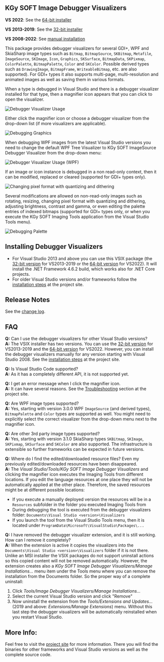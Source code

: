 ## KGy SOFT Image Debugger Visualizers

**VS 2022**: See the [64-bit installer](https://marketplace.visualstudio.com/items?itemName=KGySoft.drawing-debugger-visualizers-x64)

**VS 2013-2019**: See the [32-bit installer](https://marketplace.visualstudio.com/items?itemName=KGySoft.drawing-debugger-visualizers)

**VS 2008-2022**: See [manual installation](https://github.com/koszeggy/KGySoft.Drawing.Tools#installing-debugger-visualizers)

This package provides debugger visualizers for several  GDI+, WPF and SkiaSharp image types such as `Bitmap`, `BitmapSource`, `SKBitmap`, `Metafile`, `ImageSource`, `SKImage`, `Icon`, `Graphics`, `SKSurface`, `BitmapData`, `SKPixmap`, `ColorPalette`, `BitmapPalette`, `Color` and `SKColor`. Possible derived types such as `DrawingImage`, `BitmapFrame`, `WriteableBitmap`, etc. are also supported). For GDI+ types it also supports multi-page, multi-resolution and animated images as well as saving them in various formats.

When a type is debugged in Visual Studio and there is a debugger visualizer installed for that type, then a magnifier icon appears that you can click to open the visualizer.

![Debugger Visualizer Usage](https://kgysoft.net/images/DebuggerVisualizerUsage.png)

Either click the magnifier icon or choose a debugger visualizer from the drop-down list (if more visualizers are applicable).

![Debugging Graphics](https://kgysoft.net/images/DebugGraphics.png)

When debugging WPF images from the latest Visual Studio versions you need to change the default WPF Tree Visualizer to KGy SOFT ImageSource Debugger Visualizer from the drop-down menu:

![Debugger Visualizer Usage (WPF)](https://kgysoft.net/images/DebuggerVisualizerWpfUsage.png)

If an image or icon instance is debugged in a non read-only context, then it can be modified, replaced or cleared (supported for GDI+ types only).

![Changing pixel format with quantizing and dithering](https://kgysoft.net/images/Quantizing.png)

Several modifications are allowed on non-read-only images such as rotating, resizing, changing pixel format with quantizing and dithering, adjusting brightness, contrast and gamma, or even editing the palette entries of indexed bitmaps (supported for GDI+ types only, or when you execute the KGy SOFT Imaging Tools application from the Visual Studio Tools menu).

![Debugging Palette](https://kgysoft.net/images/DebugPalette.png)

## Installing Debugger Visualizers

* For Visual Studio 2013 and above you can use this VSIX package (the [32-bit version](https://marketplace.visualstudio.com/items?itemName=KGySoft.drawing-debugger-visualizers) for VS2013-2019 or the [64-bit version](https://marketplace.visualstudio.com/items?itemName=KGySoft.drawing-debugger-visualizers-x64) for VS2022). It will install the .NET Framework 4.6.2 build, which works also for .NET Core projects.
* For older Visual Studio versions and/or frameworks follow the [installation steps](https://github.com/koszeggy/KGySoft.Drawing.Tools#installing-debugger-visualizers) at the project site.

## Release Notes

See the [change log](https://github.com/koszeggy/KGySoft.Drawing.Tools/blob/master/changelog.txt).

## FAQ

**Q:** Can I use the debugger visualizers for other Visual Studio versions?
<br/>**A:** The VSIX installer has two versions. You can use the [32-bit version](https://marketplace.visualstudio.com/items?itemName=KGySoft.drawing-debugger-visualizers) for VS2013-2019 and the [64-bit version](https://marketplace.visualstudio.com/items?itemName=KGySoft.drawing-debugger-visualizers-x64) for VS2022. However, you can install the debugger visualizers manually for any version starting with Visual Studio 2008. See the [installation steps](https://github.com/koszeggy/KGySoft.Drawing.Tools#installing-debugger-visualizers) at the project site.

**Q:** Is Visual Studio Code supported?
<br/>**A:** As it has a completely different API, it is not supported yet.

**Q:** I get an error message when I click the magnifier icon.
<br/>**A:** It can have several reasons. See the [Troubleshooting](https://github.com/koszeggy/KGySoft.Drawing.Tools#troubleshooting) section at the project site.

**Q:** Are WPF image types supported?
<br/>**A:** Yes, starting with version 3.0.0 WPF `ImageSource` (and derived types), `BitmapPalette` and `Color` types are supported as well. You might need to explicitly select the correct visualizer from the drop-down menu next to the magnifier icon.

**Q:** Are other 3rd party image types supported?
<br/>**A:** Yes, starting with version 3.1.0 SkiaSharp types `SKBitmap`, `SKImage`, `SKPixmap`, `SKSurface` and `SKColor` are also supported. The infrastructure is extensible so further frameworks can be expected in future versions.

**Q:** Where do I find the edited/downloaded resource files? Even my previously edited/downloaded resources have been disappeared.
<br/>**A:** The _Visual Studio/Tools/KGy SOFT Image Debugger Visualizers_ and clicking the magnifier icon executes the Imaging Tools from different locations. If you edit the language resources at one place they will not be automatically applied at the other place. Therefore, the saved resources might be at different possible locations:
* If you execute a manually deployed version the resources will be in a `Resources` subfolder in the folder you executed Imaging Tools from
* During debugging the tool is executed from the debugger visualizers folder: `Documents\Visual Studio <version>\Visualizers`
* If you launch the tool from the Visual Studio Tools menu, then it is located under `ProgramData\Microsoft\VisualStudio\Packages\...`

**Q:** I have removed the debugger visualizer extension, and it is still working. How can I remove it completely?
<br/>**A:** When the extension is active it copies the visualizers into the `Documents\Visual Studio <version>\Visualizers` folder if it is not there. Unlike an MSI installer the VSIX packages do not support uninstall actions so this copied content will not be removed automatically. However, the extension creates also a _KGy SOFT Image Debugger Visualizers/Manage Installations..._ menu item under the Tools menu where you can remove the installation from the Documents folder. So the proper way of a complete uninstall:
1. Click _Tools/Image Debugger Visualizers/Manage Installations..._
2. Select the current Visual Studio version and click "Remove"
3. Now uninstall the extension from the _Tools/Extensions and Updates..._ (2019 and above: _Extensions/Manage Extensions_) menu. Without this last step the debugger visualizers will be automatically reinstalled when you restart Visual Studio.

## More Info:

Feel free to visit the [project site](https://github.com/koszeggy/KGySoft.Drawing.Tools) for more information. There you will find the binaries for other frameworks and Visual Studio versions as well as the complete source code.